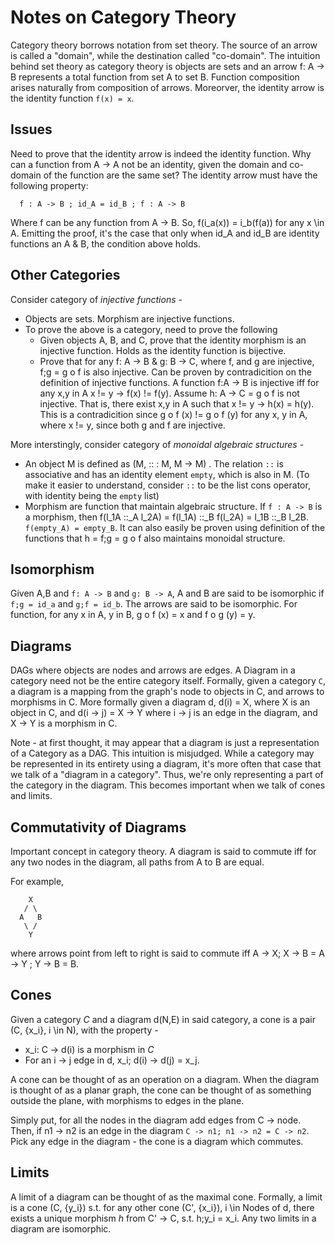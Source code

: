 Notes on Category Theory
========================

Category theory borrows notation from set theory.
The source of an arrow is called a "domain", while the destination called
"co-domain". The intuition behind set theory as category theory is objects
are sets and an arrow f: A -> B represents a total function from set A to
set B. Function composition arises naturally from composition of arrows.
Moreorver, the identity arrow is the identity function `f(x) = x`.

Issues
------

Need to prove that the identity arrow is indeed the identity function.
Why can a function from A -> A not be an identity, given the domain and
co-domain of the function are the same set? The identity arrow
must have the following property:
```
  f : A -> B ; id_A = id_B ; f : A -> B
```
Where f can be any function from A -> B.
So, f(i_a(x)) = i_b(f(a)) for any x \in A. Emitting the proof,
it's the case that only when id_A and id_B are identity functions
an A & B, the condition above holds.

Other Categories
----------------

Consider category of *injective functions* -
  * Objects are sets. Morphism are injective functions.
  * To prove the above is a category, need to prove the following
    - Given objects A, B, and C, prove that the identity morphism
      is an injective function. Holds as the identity function is
      bijective.
    - Prove that for any f: A -> B & g: B -> C, where f, and
      g are injective, f;g = g o f is also injective.
      Can be proven by contradicition on the definition of injective
      functions. A function f:A -> B is injective iff for any x,y in A
      x != y -> f(x) != f(y). Assume h: A -> C = g o f is not injective.
      That is, there exist x,y in A such that x != y -> h(x) = h(y).
      This is a contradicition since g o f (x) != g o f (y) for any
      x, y in A, where x != y, since both g and f are injective.


More interstingly, consider category of *monoidal algebraic structures* -
  * An object M is defined as (M, :: : M, M -> M) . The relation
    `::` is associative and has an identity element `empty`, which is also in M.
    (To make it easier to understand, consider `::` to be the list cons
    operator, with identity being the `empty` list)
  * Morphism are function that maintain algebraic structure. If `f : A -> B` is a
    morphism, then f(l_1A ::_A l_2A) = f(l_1A) ::_B f(l_2A) = l_1B ::_B l_2B.
    `f(empty_A) = empty_B`. It can also easily be proven using definition of
    the functions that h = f;g = g o f also maintains monoidal structure.

Isomorphism
-----------

Given A,B and `f: A -> B` and `g: B -> A`, A and B
are said to be isomorphic if `f;g = id_a` and `g;f = id_b`.
The arrows are said to be isomorphic. For function,
for any x in A, y in B, g o f (x) = x and f o g (y) = y.

Diagrams
--------

DAGs where objects are nodes and arrows are edges. A Diagram
in a category need not be the entire category itself.
Formally, given a category `C`, a diagram is a mapping
from the graph's node to objects in C, and arrows to
morphisms in C. More formally given a diagram d,
d(i) = X, where X is an object in C, and d(i -> j) = X -> Y
where i -> j is an edge in the diagram, and X -> Y is a
morphism in C.

Note - at first thought, it may appear that a diagram
is just a representation of a Category as a DAG. This intuition
is misjudged. While a category may be represented in its
entirety using a diagram, it's more often that case that we
talk of a "diagram in a category". Thus, we're only representing
a part of the category in the diagram. This becomes important
when we talk of cones and limits.

Commutativity of Diagrams
-------------------------

Important concept in category theory. A diagram is said to
commute iff for any two nodes in the diagram, all paths
from A to B are equal.

For example,

```
    X
   / \
  A   B
   \ /
    Y
```

where arrows point from left to right is said
to commute iff A -> X; X -> B = A -> Y ; Y -> B = B.


Cones
-----

Given a category *C* and a diagram d(N,E) in said category,
a cone is a pair (C, {x_i}, i \in N), with the property -
  * x_i: C -> d(i) is a morphism in *C*
  * For an i -> j edge in d, x_i; d(i) -> d(j) = x_j.

A cone can be thought of as an operation on a diagram.
When the diagram is thought of as a planar graph, the cone
can be thought of as something outside the plane, with
morphisms to edges in the plane.

Simply put, for all the nodes in the diagram add edges
from C -> node. Then, if n1 -> n2 is an edge in the diagram
`C -> n1; n1 -> n2 = C -> n2`. Pick any edge in the diagram -
the cone is a diagram which commutes.

Limits
------

A limit of a diagram can be thought of as the maximal cone.
Formally, a limit is a cone (C, {y_i}) s.t. for any other
cone (C', {x_i}), i \in Nodes of d, there exists a unique
morphism *h* from C' -> C, s.t. h;y_i = x_i. Any two limits
in a diagram are isomorphic.






